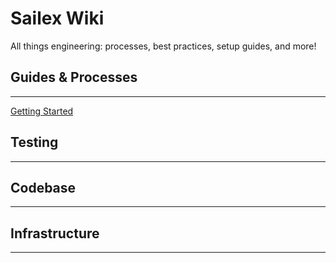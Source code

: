 # Sailex Wiki

All things engineering: processes, best practices, setup guides, and more!

## Guides & Processes

---

[Getting Started](wiki-info/GettingStarted.md)  

## Testing

---

## Codebase

---

## Infrastructure

---
